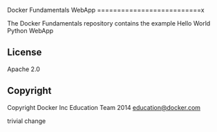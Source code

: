 Docker Fundamentals WebApp
==========================x

The Docker Fundamentals repository contains the example Hello World Python WebApp

## License

Apache 2.0

## Copyright

Copyright Docker Inc Education Team 2014 <education@docker.com>


trivial change
